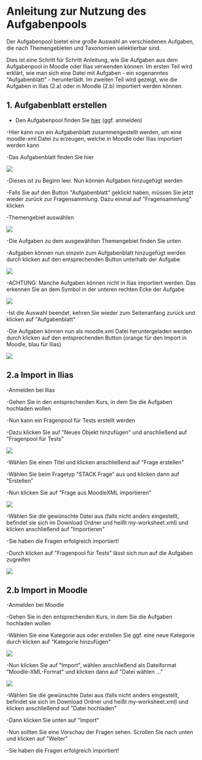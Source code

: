 # Anleitung zur Nutzung des Aufgabenpools

Der Aufgabenpool bietet eine große Auswahl an verschiedenen Aufgaben, die nach Themengebieten und Taxonomien selektierbar sind.

Dies ist eine Schritt für Schritt Anleitung, wie Sie Aufgaben aus dem Aufgabenpool in Moodle oder Ilias verwenden können. Im ersten Teil wird erklärt, wie man sich eine Datei mit Aufgaben - ein sogenanntes "Aufgabenblatt" - herunterlädt. Im zweiten Teil wird gezeigt, wie die Aufgaben in Ilias (2.a) oder in Moodle (2.b) importiert werden können.

## 1. Aufgabenblatt erstellen

- Den Aufgabenpool finden Sie [hier](https://aufgabenpool.th-koeln.de/pool.php) (ggf. anmelden)

-Hier kann nun ein Aufgabenblatt zusammengestellt werden, um eine moodle-xml Datei zu erzeugen, welche in Moodle oder Ilias importiert werden kann

-Das Aufgabenblatt finden Sie hier

![](images/5.png)

-Dieses ist zu Beginn leer. Nun können Aufgaben hinzugefügt werden

-Falls Sie auf den Button "Aufgabenblatt" geklickt haben, müssen Sie jetzt wieder zurück zur Fragensammlung. Dazu einmal auf "Fragensammlung" klicken

-Themengebiet auswählen

![](images/2.png)

-Die Aufgaben zu dem ausgewählten Themengebiet finden Sie unten

-Aufgaben können nun einzeln zum Aufgabenblatt hinzugefügt werden durch klicken auf den entsprechenden Button unterhalb der Aufgabe

![](images/3.png)

-ACHTUNG: Manche Aufgaben können nicht in Ilias importiert werden. Das erkennen Sie an dem Symbol in der unteren rechten Ecke der Aufgabe

![](images/4.png)

-Ist die Auswahl beendet, kehren Sie wieder zum Seitenanfang zurück und klicken auf "Aufgabenblatt"

-Die Aufgaben können nun als moodle.xml Datei heruntergeladen werden durch klicken auf den entsprechenden Button (orange für den Import in Moodle, blau für Ilias)

![](images/moodle-ilias.png)


## 2.a Import in Ilias

-Anmelden bei Ilias

-Gehen Sie in den entsprechenden Kurs, in dem Sie die Aufgaben hochladen wollen

-Nun kann ein Fragenpool für Tests erstellt werden

-Dazu klicken Sie auf "Neues Objekt hinzufügen" und anschließend auf "Fragenpool für Tests"

![](images/7.png)

-Wählen Sie einen Titel und klicken anschließend auf "Frage erstellen"

-Wählen Sie beim Fragetyp "STACK Frage" aus und klicken dann auf "Erstellen"

-Nun klicken Sie auf "Frage aus MoodleXML importieren"

![](images/10.png)

-Wählen Sie die gewünschte Datei aus (falls nicht anders eingestellt, befindet sie sich im Download Ordner und heißt my-worksheet.xml) und klicken anschließend auf "Importieren"

-Sie haben die Fragen erfolgreich importiert!

-Durch klicken auf "Fragenpool für Tests" lässt sich nun auf die Aufgaben zugreifen

![](images/11.png)


## 2.b Import in Moodle

-Anmelden bei Moodle

-Gehen Sie in den entsprechenden Kurs, in dem Sie die Aufgaben hochladen wollen

-Wählen Sie eine Kategorie aus oder erstellen Sie ggf. eine neue Kategorie durch klicken auf "Kategorie hinzufügen"

![](images/14.png)

-Nun klicken Sie auf "Import", wählen anschließend als Dateiformat "Moodle-XML-Format" und klicken dann auf "Datei wählen ..."

![](images/15.png)

-Wählen Sie die gewünschte Datei aus (falls nicht anders eingestellt, befindet sie sich im Download Ordner und heißt my-worksheet.xml) und klicken anschließend auf "Datei hochladen"

-Dann klicken Sie unten auf "Import"

-Nun sollten Sie eine Vorschau der Fragen sehen. Scrollen Sie nach unten und klicken auf "Weiter"

-Sie haben die Fragen erfolgreich importiert!

